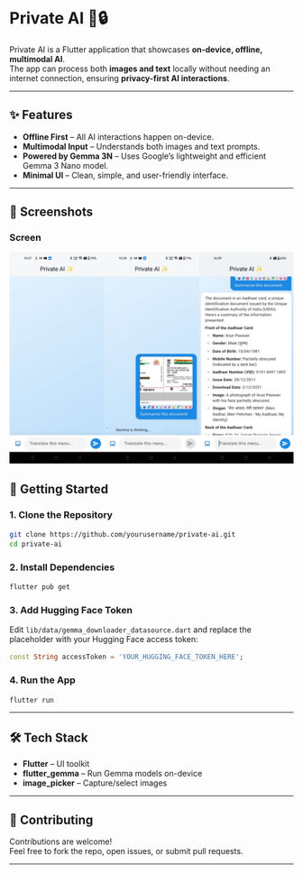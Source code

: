 # Private AI 🤖🔒

Private AI is a Flutter application that showcases **on-device, offline, multimodal AI**.  
The app can process both **images and text** locally without needing an internet connection, ensuring **privacy-first AI interactions**.

---

## ✨ Features
- **Offline First** – All AI interactions happen on-device.  
- **Multimodal Input** – Understands both images and text prompts.  
- **Powered by Gemma 3N** – Uses Google’s lightweight and efficient Gemma 3 Nano model.  
- **Minimal UI** – Clean, simple, and user-friendly interface.  

---

## 📸 Screenshots
### Screen
![Screen](screenshots/chatscreen.png)

## 🚀 Getting Started

### 1. Clone the Repository
```bash
git clone https://github.com/yourusername/private-ai.git
cd private-ai
```

### 2. Install Dependencies
```bash
flutter pub get
```

### 3. Add Hugging Face Token
Edit `lib/data/gemma_downloader_datasource.dart` and replace the placeholder with your Hugging Face access token:
```dart
const String accessToken = 'YOUR_HUGGING_FACE_TOKEN_HERE';
```

### 4. Run the App
```bash
flutter run
```

---

## 🛠️ Tech Stack
- **Flutter** – UI toolkit  
- **flutter_gemma** – Run Gemma models on-device  
- **image_picker** – Capture/select images  

---

## 🤝 Contributing
Contributions are welcome!  
Feel free to fork the repo, open issues, or submit pull requests.  

---


